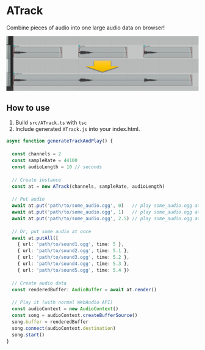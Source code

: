 # ATrack

Combine pieces of audio into one large audio data on browser!

![description](images/description.png)

## How to use

1. Build `src/ATrack.ts` with `tsc`
2. Include generated `ATrack.js` into your index.html.

```ts
async function generateTrackAndPlay() {

  const channels = 2
  const sampleRate = 44100
  const audioLength = 10 // seconds

  // Create instance
  const at = new ATrack(channels, sampleRate, audioLength)

  // Put audio
  await at.put('path/to/some_audio.ogg', 0)   // play some_audio.ogg at start position in track
  await at.put('path/to/some_audio.ogg', 1)   // play some_audio.ogg at 1 second position in track
  await at.put('path/to/some_audio.ogg', 2.5) // play some_audio.ogg at 2.5 seconds position in track

  // Or, put some audio at once
  await at.putAll([
    { url: 'path/to/sound1.ogg', time: 5 },
    { url: 'path/to/sound2.ogg', time: 5.1 },
    { url: 'path/to/sound3.ogg', time: 5.2 },
    { url: 'path/to/sound4.ogg', time: 5.3 },
    { url: 'path/to/sound5.ogg', time: 5.4 })

  // Create audio data
  const renderedBuffer: AudioBuffer = await at.render()

  // Play it (with normal WebAudio API)
  const audioContext = new AudioContext()
  const song = audioContext.createBufferSource()
  song.buffer = renderedBuffer
  song.connect(audioContext.destination)
  song.start()
}
```

